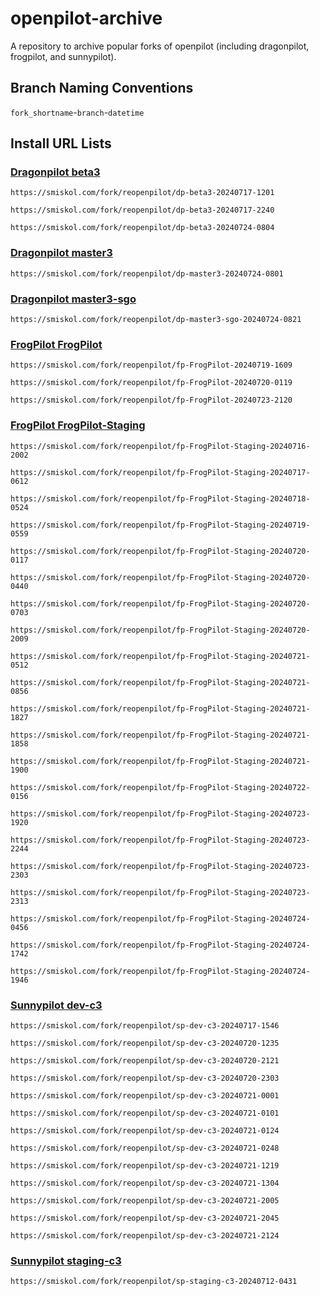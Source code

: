 # openpilot-archive
A repository to archive popular forks of openpilot (including dragonpilot, frogpilot, and sunnypilot).

## Branch Naming Conventions
`fork_shortname`-`branch`-`datetime`

## Install URL Lists

### [Dragonpilot beta3](https://github.com/reopenpilot/openpilot-archive/commits/dp-beta3-20240724-0804/)
```
https://smiskol.com/fork/reopenpilot/dp-beta3-20240717-1201
```
```
https://smiskol.com/fork/reopenpilot/dp-beta3-20240717-2240
```
```
https://smiskol.com/fork/reopenpilot/dp-beta3-20240724-0804
```

### [Dragonpilot master3](https://github.com/reopenpilot/openpilot-archive/commits/dp-master3-20240724-0801/)
```
https://smiskol.com/fork/reopenpilot/dp-master3-20240724-0801
```

### [Dragonpilot master3-sgo](https://github.com/reopenpilot/openpilot-archive/commits/dp-master3-sgo-20240724-0821/)
```
https://smiskol.com/fork/reopenpilot/dp-master3-sgo-20240724-0821
```

### [FrogPilot FrogPilot](https://github.com/reopenpilot/openpilot-archive/commits/fp-FrogPilot-20240723-2120/)
```
https://smiskol.com/fork/reopenpilot/fp-FrogPilot-20240719-1609
```
```
https://smiskol.com/fork/reopenpilot/fp-FrogPilot-20240720-0119
```
```
https://smiskol.com/fork/reopenpilot/fp-FrogPilot-20240723-2120
```

### [FrogPilot FrogPilot-Staging](https://github.com/reopenpilot/openpilot-archive/commits/fp-FrogPilot-Staging-20240724-1946/)
```
https://smiskol.com/fork/reopenpilot/fp-FrogPilot-Staging-20240716-2002
```
```
https://smiskol.com/fork/reopenpilot/fp-FrogPilot-Staging-20240717-0612
```
```
https://smiskol.com/fork/reopenpilot/fp-FrogPilot-Staging-20240718-0524
```
```
https://smiskol.com/fork/reopenpilot/fp-FrogPilot-Staging-20240719-0559
```
```
https://smiskol.com/fork/reopenpilot/fp-FrogPilot-Staging-20240720-0117
```
```
https://smiskol.com/fork/reopenpilot/fp-FrogPilot-Staging-20240720-0440
```
```
https://smiskol.com/fork/reopenpilot/fp-FrogPilot-Staging-20240720-0703
```
```
https://smiskol.com/fork/reopenpilot/fp-FrogPilot-Staging-20240720-2009
```
```
https://smiskol.com/fork/reopenpilot/fp-FrogPilot-Staging-20240721-0512
```
```
https://smiskol.com/fork/reopenpilot/fp-FrogPilot-Staging-20240721-0856
```
```
https://smiskol.com/fork/reopenpilot/fp-FrogPilot-Staging-20240721-1827
```
```
https://smiskol.com/fork/reopenpilot/fp-FrogPilot-Staging-20240721-1858
```
```
https://smiskol.com/fork/reopenpilot/fp-FrogPilot-Staging-20240721-1900
```
```
https://smiskol.com/fork/reopenpilot/fp-FrogPilot-Staging-20240722-0156
```
```
https://smiskol.com/fork/reopenpilot/fp-FrogPilot-Staging-20240723-1920
```
```
https://smiskol.com/fork/reopenpilot/fp-FrogPilot-Staging-20240723-2244
```
```
https://smiskol.com/fork/reopenpilot/fp-FrogPilot-Staging-20240723-2303
```
```
https://smiskol.com/fork/reopenpilot/fp-FrogPilot-Staging-20240723-2313
```
```
https://smiskol.com/fork/reopenpilot/fp-FrogPilot-Staging-20240724-0456
```
```
https://smiskol.com/fork/reopenpilot/fp-FrogPilot-Staging-20240724-1742
```
```
https://smiskol.com/fork/reopenpilot/fp-FrogPilot-Staging-20240724-1946
```

### [Sunnypilot dev-c3](https://github.com/reopenpilot/openpilot-archive/commits/sp-dev-c3-20240721-2124/)
```
https://smiskol.com/fork/reopenpilot/sp-dev-c3-20240717-1546
```
```
https://smiskol.com/fork/reopenpilot/sp-dev-c3-20240720-1235
```
```
https://smiskol.com/fork/reopenpilot/sp-dev-c3-20240720-2121
```
```
https://smiskol.com/fork/reopenpilot/sp-dev-c3-20240720-2303
```
```
https://smiskol.com/fork/reopenpilot/sp-dev-c3-20240721-0001
```
```
https://smiskol.com/fork/reopenpilot/sp-dev-c3-20240721-0101
```
```
https://smiskol.com/fork/reopenpilot/sp-dev-c3-20240721-0124
```
```
https://smiskol.com/fork/reopenpilot/sp-dev-c3-20240721-0248
```
```
https://smiskol.com/fork/reopenpilot/sp-dev-c3-20240721-1219
```
```
https://smiskol.com/fork/reopenpilot/sp-dev-c3-20240721-1304
```
```
https://smiskol.com/fork/reopenpilot/sp-dev-c3-20240721-2005
```
```
https://smiskol.com/fork/reopenpilot/sp-dev-c3-20240721-2045
```
```
https://smiskol.com/fork/reopenpilot/sp-dev-c3-20240721-2124
```
### [Sunnypilot staging-c3](https://github.com/reopenpilot/openpilot-archive/commits/sp-staging-c3-20240712-0431/)
```
https://smiskol.com/fork/reopenpilot/sp-staging-c3-20240712-0431
```
